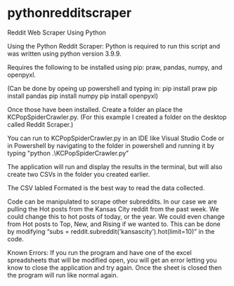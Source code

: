 # pythonredditscraper
Reddit Web Scraper Using Python

Using the Python Reddit Scraper: 
Python is required to run this script and was written using python version 3.9.9.

Requires the following to be installed using pip: praw, pandas, numpy, and openpyxl.

(Can be done by opeing up powershell and typing in:
pip install praw
pip install pandas
pip install numpy
pip install openpyxl)

Once those have been installed. Create a folder an place the KCPopSpiderCrawler.py. (For this example I created a folder on the desktop called Reddit Scraper.)

You can run to KCPopSpiderCrawler.py in an IDE like Visual Studio Code or in Powershell by navigating to the folder in powershell and running it by typing "python .\KCPopSpiderCrawler.py"

The application will run and display the results in the terminal, but will also create two CSVs in the folder you created earlier. 

The CSV labled Formated is the best way to read the data collected. 

Code can be manipulated to scrape other subreddits. In our case we are pulling the Hot posts from the Kansas City reddit from the past week. We could change this to hot posts of today, or the year. We could even change from Hot posts to Top, New, and Rising if we wanted to.
This can be done by modifying “subs = reddit.subreddit('kansascity').hot(limit=10)” in the code. 


Known Errors:
If you run the program and have one of the excel spreadsheets that will be modified open, you will get an error letting you know to close the application and try again. 
Once the sheet is closed then the program will run like normal again. 
